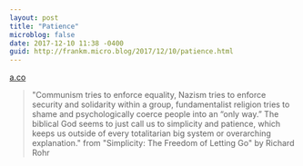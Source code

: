 ```yaml
---
layout: post
title: "Patience"
microblog: false
date: 2017-12-10 11:38 -0400
guid: http://frankm.micro.blog/2017/12/10/patience.html
---
```

 [a.co](http://a.co/hsr9Snu)

> "Communism tries to enforce equality, Nazism tries to enforce security and solidarity within a group, fundamentalist religion tries to shame and psychologically coerce people into an “only way.” The biblical God seems to just call us to simplicity and patience, which keeps us outside of every totalitarian big system or overarching explanation." from "Simplicity: The Freedom of Letting Go" by Richard Rohr
